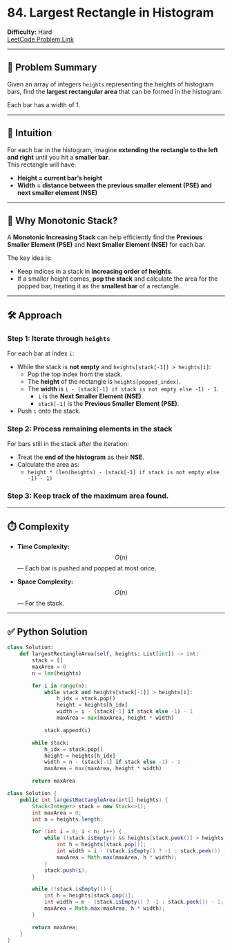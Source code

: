 # 84. Largest Rectangle in Histogram

**Difficulty:** Hard  
[LeetCode Problem Link](https://leetcode.com/problems/largest-rectangle-in-histogram/)

---

## 🧠 Problem Summary

Given an array of integers `heights` representing the heights of histogram bars, find the **largest rectangular area** that can be formed in the histogram.

Each bar has a width of 1.

---

## 🧠 Intuition

For each bar in the histogram, imagine **extending the rectangle to the left and right** until you hit a **smaller bar**.  
This rectangle will have:

- **Height = current bar’s height**
- **Width = distance between the previous smaller element (PSE) and next smaller element (NSE)**

---

## 🚀 Why Monotonic Stack?

A **Monotonic Increasing Stack** can help efficiently find the **Previous Smaller Element (PSE)** and **Next Smaller Element (NSE)** for each bar.

The key idea is:

- Keep indices in a stack in **increasing order of heights**.
- If a smaller height comes, **pop the stack** and calculate the area for the popped bar, treating it as the **smallest bar** of a rectangle.

---

## 🛠️ Approach

### Step 1: Iterate through `heights`

For each bar at index `i`:

- While the stack is **not empty** and `heights[stack[-1]] > heights[i]`:
  - Pop the top index from the stack.
  - The **height** of the rectangle is `heights[popped_index]`.
  - The **width** is `i - (stack[-1] if stack is not empty else -1) - 1`.
    - `i` is the **Next Smaller Element (NSE)**.
    - `stack[-1]` is the **Previous Smaller Element (PSE)**.
- Push `i` onto the stack.

### Step 2: Process remaining elements in the stack

For bars still in the stack after the iteration:

- Treat the **end of the histogram** as their **NSE**.
- Calculate the area as:
  - `height * (len(heights) - (stack[-1] if stack is not empty else -1) - 1)`

### Step 3: Keep track of the **maximum area** found.

---

## ⏱️ Complexity

- **Time Complexity:**  
  $$O(n)$$ — Each bar is pushed and popped at most once.

- **Space Complexity:**  
  $$O(n)$$ — For the stack.

---

## ✅ Python Solution

```python []
class Solution:
    def largestRectangleArea(self, heights: List[int]) -> int:
        stack = []
        maxArea = 0
        n = len(heights)

        for i in range(n):
            while stack and heights[stack[-1]] > heights[i]:
                h_idx = stack.pop()
                height = heights[h_idx]
                width = i - (stack[-1] if stack else -1) - 1
                maxArea = max(maxArea, height * width)

            stack.append(i)

        while stack:
            h_idx = stack.pop()
            height = heights[h_idx]
            width = n - (stack[-1] if stack else -1) - 1
            maxArea = max(maxArea, height * width)

        return maxArea
```

```java []
class Solution {
    public int largestRectangleArea(int[] heights) {
        Stack<Integer> stack = new Stack<>();
        int maxArea = 0;
        int n = heights.length;

        for (int i = 0; i < n; i++) {
            while (!stack.isEmpty() && heights[stack.peek()] > heights[i]) {
                int h = heights[stack.pop()];
                int width = i - (stack.isEmpty() ? -1 : stack.peek()) - 1;
                maxArea = Math.max(maxArea, h * width);
            }
            stack.push(i);
        }

        while (!stack.isEmpty()) {
            int h = heights[stack.pop()];
            int width = n - (stack.isEmpty() ? -1 : stack.peek()) - 1;
            maxArea = Math.max(maxArea, h * width);
        }

        return maxArea;
    }
}
```

